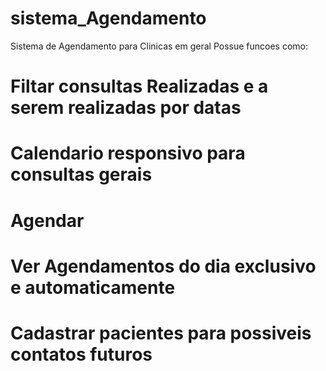 # sistema_Agendamento
Sistema de Agendamento para Clinicas em geral 
Possue funcoes como:
# Filtar consultas Realizadas e a serem realizadas por datas
# Calendario responsivo para consultas gerais
# Agendar
# Ver Agendamentos do dia exclusivo e automaticamente 
# Cadastrar pacientes para possiveis contatos futuros
